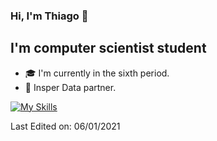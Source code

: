 ### Hi, I'm Thiago 👋

<!--
**chiphuyen/chiphuyen** is a ✨ _special_ ✨ repository because its `README.md` (this file) appears on your GitHub profile.
-->

## I'm computer scientist student

- 🎓 I'm currently in the sixth period.
- 📝 Insper Data partner.

[![My Skills](https://skillicons.dev/icons?i=py,react,js,html,css,c,django,docker,eclipse,fastapi,flask,git,java,linux,mysql,nodejs,openstack,regex,tensorflow)](https://skillicons.dev)

Last Edited on: 06/01/2021
